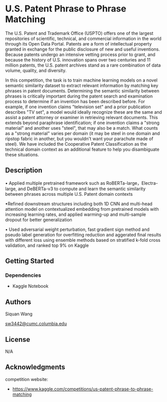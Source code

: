# U.S. Patent Phrase to Phrase Matching

The U.S. Patent and Trademark Office (USPTO) offers one of the largest repositories of scientific, technical, and commercial information in the world through its Open Data Portal. Patents are a form of intellectual property granted in exchange for the public disclosure of new and useful inventions. Because patents undergo an intensive vetting process prior to grant, and because the history of U.S. innovation spans over two centuries and 11 million patents, the U.S. patent archives stand as a rare combination of data volume, quality, and diversity.

In this competition, the task is to train machine learning models on a novel semantic similarity dataset to extract relevant information by matching key phrases in patent documents. Determining the semantic similarity between phrases is critically important during the patent search and examination process to determine if an invention has been described before. For example, if one invention claims "television set" and a prior publication describes "TV set", a model would ideally recognize these are the same and assist a patent attorney or examiner in retrieving relevant documents. This extends beyond paraphrase identification; if one invention claims a "strong material" and another uses "steel", that may also be a match. What counts as a "strong material" varies per domain (it may be steel in one domain and ripstop fabric in another, but you wouldn't want your parachute made of steel). We have included the Cooperative Patent Classification as the technical domain context as an additional feature to help you disambiguate these situations.

## Description

•	Applied multiple pretrained framework such as RoBERTa-large，Electra-large, and DeBERTa-v3 to compute and learn the semantic similarity between phrases across multiple U.S. Patent domain contexts 

•Refined downstream structures including both 1D CNN and multi-head attention model on contextualized embedding from pretrained models with increasing learning rates, and applied warming-up and multi-sample dropout for better generalization

•	Used adversarial weight perturbation, fast gradient sign method and pseudo label generation for overfitting reduction and aggerated final results with different loss using ensemble methods based on stratified k-fold cross validation, and ranked top 9% on Kaggle


## Getting Started

### Dependencies

* Kaggle Notebook

## Authors
Siquan Wang

sw3442@cumc.columbia.edu

## License

N/A

## Acknowledgments

competition website:
* https://www.kaggle.com/competitions/us-patent-phrase-to-phrase-matching
